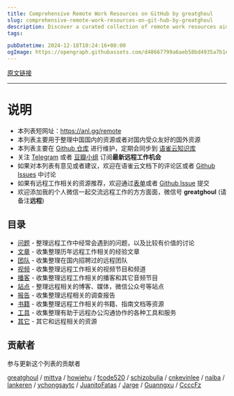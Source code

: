 ```yaml
---
title: Comprehensive Remote Work Resources on GitHub by greatghoul
slug: comprehensive-remote-work-resources-on-git-hub-by-greatghoul
description: Discover a curated collection of remote work resources aimed at Chinese audiences. Maintained on GitHub, this resource list includes articles, videos, podcasts, tools, and more to support remote working. Join discussions on Telegram and contribute suggestions to enhance this valuable repository.
tags: 

pubDatetime: 2024-12-18T10:24:16+08:00
ogImage: https://opengraph.githubassets.com/d48667799a6aeb58bd4935a7b1e7c8abe3f5d64b8b4f800f6b90f1745890ebd1/greatghoul/remote-working
---
```


[原文链接](https://github.com/greatghoul/remote-working)

---

# 说明

[](#说明)

* 本列表短网址：<https://anl.gg/remote>
* 本列表主要用于整理中国国内的资源或者对国内受众友好的国外资源
* 本列表主要在 [Github 仓库](https://github.com/greatghoul/remote) 进行维护，定期会同步到 [语雀云知识库](https://www.yuque.com/greatghoul/remote)
* 关注 [Telegram](https://t.me/remote_cn) 或者 [豆瓣小组](https://www.douban.com/group/remoteworking/) 订阅**最新远程工作机会**
* 如果对本列表有意见或者建议，欢迎在语雀云文档下的评论区或者 [Github Issues](https://github.com/greatghoul/remote/issues) 中讨论
* 如果有远程工作相关的资源推荐，欢迎通过[表单](https://www.yuque.com/forms/share/c11bd87d-2187-43d6-8855-e6206e57da82)或者 [Github Issue](https://github.com/greatghoul/remote-working/issues/) 提交
* 欢迎添加我的个人微信一起交流远程工作的方方面面，微信号 **greatghoul** (请备注**远程**)

[]()

## 目录

[](#目录)

* [问题](https://github.com/greatghoul/remote-working/blob/master/issues) - 整理远程工作中经常会遇到的问题，以及比较有价值的讨论
* [文章](https://github.com/greatghoul/remote-working/blob/master/posts) - 收集整理历年远程工作相关的经验文章
* [团队](https://github.com/greatghoul/remote-working/blob/master/teams) - 收集整理在国内招聘过的远程团队
* [视频](https://github.com/greatghoul/remote-working/blob/master/videos) - 收集整理远程工作相关的视频节目和频道
* [播客](https://github.com/greatghoul/remote-working/blob/master/podcasts) - 收集整理远程工作相关的播客和其它音频节目
* [站点](https://github.com/greatghoul/remote-working/blob/master/sites) - 整理远程相关的博客、媒体，微信公众号等站点
* [报告](https://github.com/greatghoul/remote-working/blob/master/reports) - 收集整理远程相关的调查报告
* [书籍](https://github.com/greatghoul/remote-working/blob/master/books) - 收集整理远程工作相关的书籍、指南文档等资源
* [工具](https://github.com/greatghoul/remote-working/blob/master/tools) - 收集整理有助于远程办公沟通协作的各种工具和服务
* [其它](https://github.com/greatghoul/remote-working/blob/master/others) - 其它和远程相关的资源

[]()

## 贡献者

[](#贡献者)

参与更新这个列表的贡献者

[greatghoul](https://api.github.com/users/greatghoul) / [mittya](https://api.github.com/users/mittya) / [howiehu](https://api.github.com/users/howiehu) / [fcode520](https://api.github.com/users/fcode520) / [schizobulia](https://api.github.com/users/schizobulia) / [cnkevinlee](https://api.github.com/users/cnkevinlee) / [naiba](https://api.github.com/users/naiba) / [lankeren](https://api.github.com/users/lankeren) / [ychongsaytc](https://api.github.com/users/ychongsaytc) / [JuanitoFatas](https://api.github.com/users/JuanitoFatas) / [Jarge](https://www.yuque.com/jarge) / [Guanngxu](https://github.com/Guanngxu) / [CcccFz](https://github.com/CcccFz)


